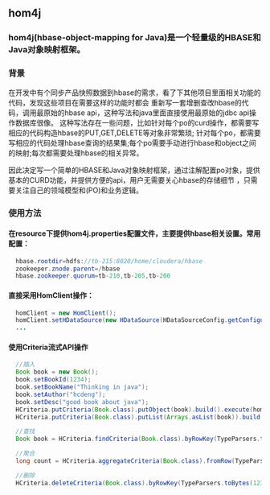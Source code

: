 ## hom4j

### hom4j(hbase-object-mapping for Java)是一个轻量级的HBASE和Java对象映射框架。
### 背景

在开发中有个同步产品快照数据到hbase的需求，看了下其他项目里面相关功能的代码，发现这些项目在需要这样的功能时都会
重新写一套增删查改hbase的代码，调用最原始的hbase api，这种写法和java里面直接使用最原始的jdbc api操作数据库很像。
这种写法存在一些问题，比如针对每个po的curd操作，都需要写相应的代码构造hbase的PUT,GET,DELETE等对象非常繁琐;
针对每个po，都需要写相应的代码处理hbase查询的结果集;每个po需要手动进行hbase和object之间的映射;每次都需要处理hbase的相关异常。

因此决定写一个简单的HBASE和Java对象映射框架，通过注解配置po对象，提供基本的CURD功能，并提供方便的api，用户无需要关心hbase的存储细节
，只需要关注自己的领域模型和(PO)和业务逻辑。


### 使用方法
#### 在resource下提供hom4j.properties配置文件，主要提供hbase相关设置。常用配置：
```java
  hbase.rootdir=hdfs://tb-215:8020/home/cloudera/hbase
  zookeeper.znode.parent=/hbase
  hbase.zookeeper.quorum=tb-210,tb-205,tb-200

```

#### 直接采用HomClient操作：
```java
  homClient = new HomClient();
  homClient.setHDataSource(new HDataSource(HDataSourceConfig.getConfiguration()));
  ...
```

#### 使用Criteria流式API操作
```java
  //插入
  Book book = new Book();
  book.setBookId(1234);
  book.setBookName("Thinking in java");
  book.setAuthor("hcdeng");
  book.setDesc("good book about java");
  HCriteria.putCriteria(Book.class).putObject(book).build().execute(homClient);
  HCriteria.putCriteria(Book.class).putList(Arrays.asList(book)).build().execute(homClient);

  //查找
  Book book = HCriteria.findCriteria(Book.class).byRowKey(TypeParsers.toBytes(1234)).build().query(homClient);

  //聚合
  long count = HCriteria.aggregateCriteria(Book.class).fromRow(TypeParsers.toBytes(1234)).toRow(TypeParsers.toBytes(1245)).build().count(homClient);

  //删除
  HCriteria.deleteCriteria(Book.class).byRowKey(TypeParsers.toBytes(1234)).build().execute(homClient);

```
